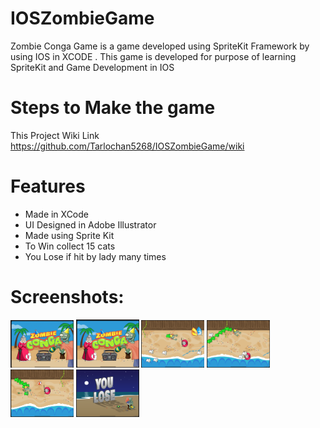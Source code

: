 # IOSZombieGame
Zombie Conga Game is a game developed using SpriteKit Framework by using IOS in XCODE . This game is developed for purpose of learning SpriteKit and Game Development in IOS

# Steps to Make the game
This Project Wiki Link https://github.com/Tarlochan5268/IOSZombieGame/wiki

# Features
- Made in XCode
- UI Designed in Adobe Illustrator
- Made using Sprite Kit
- To Win collect 15 cats
- You Lose if hit by lady many times

# Screenshots:
<img
src="Screenshots/gameplay.gif"
raw=true
width="20%"
height = "10%"
/> 
<img
src="Screenshots/TitleScreen.png"
raw=true
width="20%"
height = "10%"
/> 
<img
src="Screenshots/1.png"
raw=true
width="20%"
height = "10%"
/> 
<img
src="Screenshots/2.png"
raw=true
width="20%"
height = "10%"
/> 
<img
src="Screenshots/3.png"
raw=true
width="20%"
height = "10%"
/> 
<img
src="Screenshots/YouLose.png"
raw=true
width="20%"
height = "10%"
/> 
